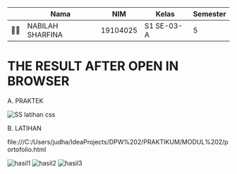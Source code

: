 | | Nama | NIM | Kelas | Semester |
| - | - | - | - | - |
| 👩‍🎓 | NABILAH SHARFINA | 19104025 | S1 SE-03-A | 5 |

# THE RESULT AFTER OPEN IN BROWSER
A. PRAKTEK

![SS latihan css](https://user-images.githubusercontent.com/58089002/138750089-263476a8-aee7-42de-abe2-76f126bc8167.png)

B. LATIHAN

file:///C:/Users/judha/IdeaProjects/DPW%202/PRAKTIKUM/MODUL%202/portofolio.html

![hasil1](https://user-images.githubusercontent.com/58089002/140654321-69493b20-44a9-4a41-acb1-369f654ed66f.png)
![hasil2](https://user-images.githubusercontent.com/58089002/140654313-e48d81de-ab1e-44d7-93bc-4aeec39a84e6.png)
![hasil3](https://user-images.githubusercontent.com/58089002/140654318-0c49bc0f-8b83-486f-9e38-baa39ac706f1.png)

